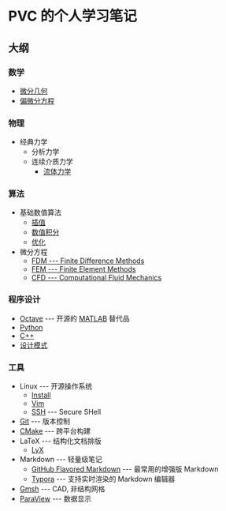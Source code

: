 # PVC 的个人学习笔记

## 大纲

### 数学
- [微分几何](./mathematics/differential_geometry.lyx)
- [偏微分方程](./mathematics/PDE.lyx)

### 物理
- 经典力学
  - 分析力学
  - 连续介质力学
    - [流体力学](./physics/fluid.lyx)

### 算法
- 基础数值算法
  - [插值](./algorithms/interpolation.lyx) 
  - [数值积分](./algorithms/quadrature.lyx) 
  - [优化](./algorithms/optimization.lyx) 
- 微分方程
  - [FDM --- Finite Difference Methods](./algorithms/finite_difference.lyx)
  - [FEM --- Finite Element Methods](./algorithms/finite_element.lyx)
  - [CFD --- Computational Fluid Mechanics](./algorithms/CFD.lyx)

### 程序设计
- [Octave](./programming/Octave.md) --- 开源的 [MATLAB](https://www.mathworks.com/products/matlab.html) 替代品
- [Python](./programming/Python.md)
- [C++](./programming/C++/C++.md)
- [设计模式](./programming/DesignPatterns.md)

### 工具
- Linux --- 开源操作系统
  - [Install](./tools/linux/install.md) 
  - [Vim](./tools/linux/vim.md)
  - [SSH](./tools/linux/ssh.md) --- Secure SHell
- [Git](./tools/Git.md) --- 版本控制
- [CMake](./tools/build.md#CMake) --- 跨平台构建
- LaTeX --- 结构化文档排版
  - [LyX](./tools/LyX.md)
- Markdown --- 轻量级笔记
  - [GitHub Flavored Markdown](https://github.github.com/gfm/) --- 最常用的增强版 Markdown
  - [Typora](./tools/markdown/typora.md) --- 支持实时渲染的 Markdown 编辑器
- [Gmsh](./tools/Gmsh.md) --- CAD, 非结构网格
- [ParaView](./tools/ParaView.md) --- 数据显示
